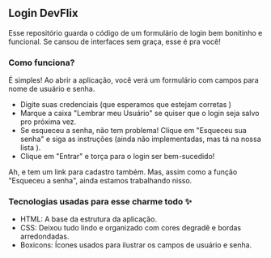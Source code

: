 ## Login DevFlix

Esse repositório guarda o código de um formulário de login bem bonitinho e funcional. Se cansou de interfaces sem graça, esse é pra você! 

###  Como funciona? 

É simples! Ao abrir a aplicação, você verá um formulário com campos para nome de usuário e senha.  

* Digite suas credenciais (que esperamos que estejam corretas )
* Marque a caixa "Lembrar meu Usuário" se quiser que o login seja salvo pro próxima vez. 
* Se esqueceu a senha, não tem problema! Clique em "Esqueceu sua senha" e siga as instruções (ainda não implementadas, mas tá na nossa lista ).
* Clique em "Entrar" e torça para o login ser bem-sucedido! 

Ah, e tem um link para cadastro também. Mas, assim como a função "Esqueceu a senha", ainda estamos trabalhando nisso. 


###  Tecnologias usadas para esse charme todo ✨

* HTML: A base da estrutura da aplicação.
* CSS: Deixou tudo lindo e organizado com cores degradê e bordas arredondadas.
* Boxicons: Ícones usados para ilustrar os campos de usuário e senha. 
